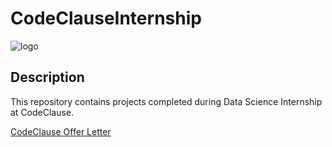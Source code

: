 # CodeClauseInternship

![logo](https://github.com/aakshay001/CodeClauseInternship/assets/72139061/74b35fdc-8b17-4cbb-b18b-ceeec0f50353)

## Description 
This repository contains projects completed during Data Science Internship at CodeClause. 

[CodeClause Offer Letter](https://github.com/aakshay001/CodeClauseInternship/files/12399540/CodeclauseOffer.Letter.pdf)
